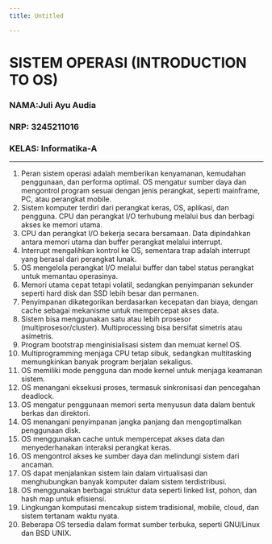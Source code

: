 ```yaml
---
title: Untitled

---
```


# SISTEM OPERASI (INTRODUCTION TO OS)

### NAMA:Juli Ayu Audia
### NRP: 3245211016
### KELAS: Informatika-A


---

1.	Peran sistem operasi adalah memberikan kenyamanan, kemudahan penggunaan, dan performa optimal. OS mengatur sumber daya dan mengontrol program sesuai dengan jenis perangkat, seperti mainframe, PC, atau perangkat mobile.
2.	Sistem komputer terdiri dari perangkat keras, OS, aplikasi, dan pengguna. CPU dan perangkat I/O terhubung melalui bus dan berbagi akses ke memori utama.
3.	CPU dan perangkat I/O bekerja secara bersamaan. Data dipindahkan antara memori utama dan buffer perangkat melalui interrupt.
4.	Interrupt mengalihkan kontrol ke OS, sementara trap adalah interrupt yang berasal dari perangkat lunak.
5.	OS mengelola perangkat I/O melalui buffer dan tabel status perangkat untuk memantau operasinya.
6.	Memori utama cepat tetapi volatil, sedangkan penyimpanan sekunder seperti hard disk dan SSD lebih besar dan permanen.
7.	Penyimpanan dikategorikan berdasarkan kecepatan dan biaya, dengan cache sebagai mekanisme untuk mempercepat akses data.
8.	Sistem bisa menggunakan satu atau lebih prosesor (multiprosesor/cluster). Multiprocessing bisa bersifat simetris atau asimetris.
9.	Program bootstrap menginisialisasi sistem dan memuat kernel OS.
10.	Multiprogramming menjaga CPU tetap sibuk, sedangkan multitasking memungkinkan banyak program berjalan sekaligus.
11.	OS memiliki mode pengguna dan mode kernel untuk menjaga keamanan sistem.
12.	OS menangani eksekusi proses, termasuk sinkronisasi dan pencegahan deadlock.
13.	OS mengatur penggunaan memori serta menyusun data dalam bentuk berkas dan direktori.
14.	OS menangani penyimpanan jangka panjang dan mengoptimalkan penggunaan disk.
15.	OS menggunakan cache untuk mempercepat akses data dan menyederhanakan interaksi perangkat keras.
16.	OS mengontrol akses ke sumber daya dan melindungi sistem dari ancaman.
17.	OS dapat menjalankan sistem lain dalam virtualisasi dan menghubungkan banyak komputer dalam sistem terdistribusi.
18.	OS menggunakan berbagai struktur data seperti linked list, pohon, dan hash map untuk efisiensi.
19.	Lingkungan komputasi mencakup sistem tradisional, mobile, cloud, dan sistem tertanam waktu nyata.
20.	Beberapa OS tersedia dalam format sumber terbuka, seperti GNU/Linux dan BSD UNIX.
